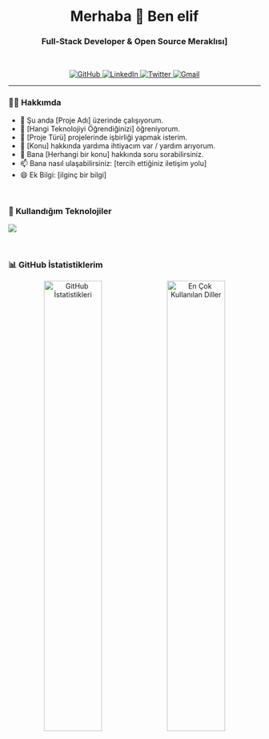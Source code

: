 


<h1 align="center">
  Merhaba 👋 Ben elif
</h1>
<h3 align="center">
  Full-Stack Developer & Open Source Meraklısı]
</h3>

<br>

<p align="center">
  <a href="https://github.com/[KULLANICIADINIZ]">
    <img src="https://img.shields.io/badge/GitHub-100000?style=for-the-badge&logo=github&logoColor=white" alt="GitHub"/>
  </a>
  <a href="https://linkedin.com/in/[KULLANICIADINIZ]">
    <img src="https://img.shields.io/badge/LinkedIn-0077B5?style=for-the-badge&logo=linkedin&logoColor=white" alt="LinkedIn"/>
  </a>
  <a href="https://twitter.com/[KULLANICIADINIZ]">
    <img src="https://img.shields.io/badge/Twitter-1DA1F2?style=for-the-badge&logo=twitter&logoColor=white" alt="Twitter"/>
  </a>
  <a href="mailto:[EMAIL_ADRESINIZ]">
    <img src="https://img.shields.io/badge/Gmail-D14836?style=for-the-badge&logo=gmail&logoColor=white" alt="Gmail"/>
  </a>
</p>

---

### 👨‍💻 Hakkımda

- 🔭 Şu anda [Proje Adı] üzerinde çalışıyorum.
- 🌱 [Hangi Teknolojiyi Öğrendiğinizi] öğreniyorum.
- 👯 [Proje Türü] projelerinde işbirliği yapmak isterim.
- 🤔 [Konu] hakkında yardıma ihtiyacım var / yardım arıyorum.
- 💬 Bana [Herhangi bir konu] hakkında soru sorabilirsiniz.
- 📫 Bana nasıl ulaşabilirsiniz: [tercih ettiğiniz iletişim yolu]
- 😄 Ek Bilgi: [ilginç bir bilgi]

<br>

### 🚀 Kullandığım Teknolojiler

<p align="left">
  <img src="https://skillicons.dev/icons?i=js,ts,react,nextjs,tailwind,nodejs,git,vscode&theme=dark" />
</p>

<br>

### 📊 GitHub İstatistiklerim

<p align="center">
  <img width="48%" src="https://github-readme-stats.vercel.app/api?username=[KULLANICIADINIZ]&show_icons=true&locale=tr&theme=radical" alt="GitHub İstatistikleri" />
  <img width="48%" src="https://github-readme-stats.vercel.app/api/top-langs/?username=[KULLANICIADINIZ]&layout=compact&locale=tr&theme=radical" alt="En Çok Kullanılan Diller" />
</p>
